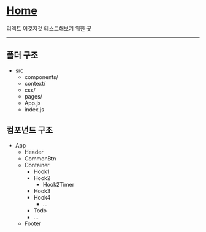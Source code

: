 # **[Home](https://fe-jw.github.io/react/home)**
리액트 이것저것 테스트해보기 위한 곳

---

## **폴더 구조**
* src
	* components/
	* context/
	* css/
	* pages/
	* App.js
	* index.js

## **컴포넌트 구조**
* App
	* Header
	* CommonBtn
	* Container
		* Hook1
		* Hook2
			* Hook2Timer
		* Hook3
		* Hook4
			* ...
		* Todo
		* ...
	* Footer